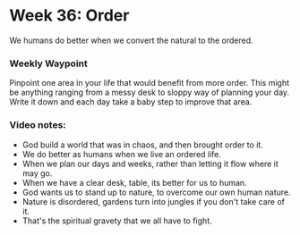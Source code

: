 # Week 36: Order

We humans do better when we convert the natural to the ordered.

### Weekly Waypoint
Pinpoint one area in your life that would benefit from more order. This might
be anything ranging from a messy desk to  sloppy way of planning your day.
Write it down and each day take a baby step to improve that area.

### Video notes:
- God build a world that was in chaos, and then brought order to it.
- We do better as humans when we live an ordered life.
- When we plan our days and weeks, rather than letting it flow where it may go.
- When we have a clear desk, table, its better for us to human.
- God wants us to stand up to nature, to overcome our own human nature.
- Nature is disordered, gardens turn into jungles if you don't take care of it.
- That's the spiritual gravety that we all have to fight.
